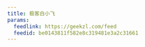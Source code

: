 ```yaml
---
title: 极客白小飞
params:
  feedlink: https://geekzl.com/feed
  feedid: be0143811f582e8c319481e3a2c31661
---
```

